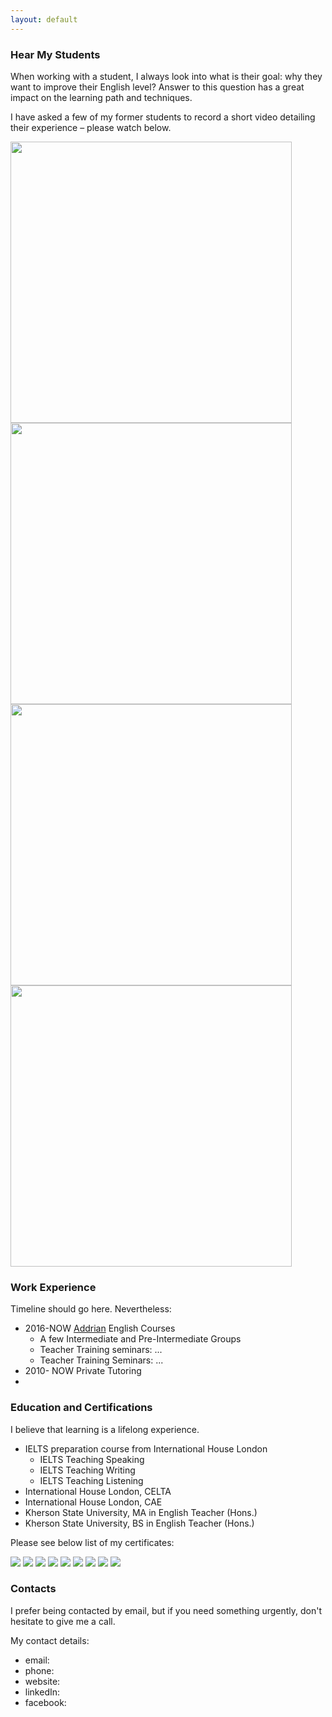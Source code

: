 ```yaml
---
layout: default
---
```


### Hear My Students

When working with a student, I always look into what is their goal: why they want to improve their English level? 
Answer to this question has a great impact on the learning path and techniques. 

I have asked a few of my former students to record a short video detailing their experience – please watch below. 

<div class="video-testimonial-gallery">
	<a href="https://www.youtube.com/watch?v=BtQxs7gyEgA" class="mfp-iframe" title="Alexandra Testimonial"><img src="images/videothumbnails/AlexandraSnapshot.png" width="450"></a>
	<a href="https://www.youtube.com/watch?v=288uWlnRNpo" class="mfp-iframe" title="Alex Testimonial"><img src="images/videothumbnails/AlexSnapshot.png" width="450"></a>
	<a href="https://www.youtube.com/watch?v=0cre4r7aD30" class="mfp-iframe" title="Alex Testimonial"><img src="images/videothumbnails/AlexSnapshot.png" width="450"></a>
	<a href="https://www.youtube.com/watch?v=cPovYmxz6UQ" class="mfp-iframe" title="Alex Testimonial"><img src="images/videothumbnails/AlexSnapshot.png" width="450"></a>
</div>


### Work Experience

Timeline should go here. Nevertheless: 


 * 2016-NOW [Addrian](google.com) English Courses
    * A few Intermediate and Pre-Intermediate Groups
    * Teacher Training seminars: ...
    * Teacher Training Seminars: ...
 * 2010- NOW Private Tutoring
 *  
 
### Education and Certifications

I believe that learning is a lifelong experience. 
 * IELTS preparation course from International House London
    * IELTS Teaching Speaking
    * IELTS Teaching Writing
    * IELTS Teaching Listening
 * International House London, CELTA
 * International House London, CAE
 * Kherson State University, MA in English Teacher (Hons.)
 * Kherson State University, BS in English Teacher (Hons.)
 
Please see below list of my certificates:

 <div class="certificate-gallery">
 	<a href="images/certificates/CELTA_Cambridge.jpg" title="CELTA Cambridge Certificate"><img src="images/certificates/thumbnails/thumb_CELTA_Cambridge.jpg"></a>
 	<a href="images/certificates/CAE.jpg" title="Cambridge English Advanced"><img src="images/certificates/thumbnails/thumb_CAE.jpg" ></a>
 	<a href="images/certificates/CAE_IH_Attended.jpg" title="International House Attendance CELTA Certificate"><img src="images/certificates/thumbnails/thumb_CAE_IH_Attended.jpg" ></a>
 	<a href="images/certificates/CELTA.jpg" title="CELTA Cambridge Certificate form International House London"><img src="images/certificates/thumbnails/thumb_CELTA.jpg" ></a>
 	<a href="images/certificates/IELTS_Apr_2015.jpg" title="IELTS"><img src="images/certificates/thumbnails/thumb_IELTS_Apr_2015.jpg" ></a>
 	<a href="images/certificates/Julia_IELTS_AUG_2017.jpg" title="IELTS"><img src="images/certificates/thumbnails/thumb_Julia_IELTS_AUG_2017.jpg" ></a>
 	<a href="images/certificates/Julia_IELTS_Oct_2013.jpg" title="IELTS"><img src="images/certificates/thumbnails/thumb_Julia_IELTS_Oct_2013.jpg" ></a>
 	<a href="images/certificates/Julia_IH_IELTS_Speaking.jpg" title="IELTS Teaching Speaking Course Certificate"><img src="images/certificates/thumbnails/thumb_Julia_IH_IELTS_Speaking.jpg" ></a>
 	<a href="images/certificates/Julia_ISTQB.jpg" title="ISTQB International Testing Certificate"><img src="images/certificates/thumbnails/thumb_Julia_ISTQB.jpg" ></a>
 </div>

 
### Contacts
 
I prefer being contacted by email, but if you need something urgently, don't hesitate to give me a call. 

My contact details: 

* email: 
* phone: 
* website: 
* linkedIn: 
* facebook: 